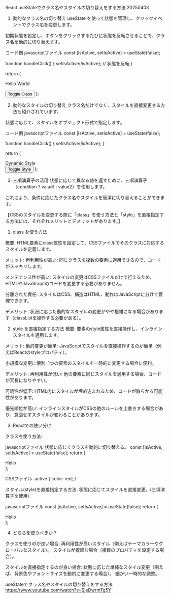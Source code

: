 React useStateでクラス名やスタイルの切り替えをする方法 20250403

1. 動的なクラス名の切り替え
useState を使って状態を管理し、クリックイベントでクラス名を変更します。

初期状態を設定し、ボタンをクリックするたびに状態を反転させることで、クラス名を動的に切り替えます。


コード例
javascriptファイル
const [isActive, setIsActive] = useState(false);

function handleClick() {
  setIsActive(!isActive); // 状態を反転
}

return (
  <p className={isActive ? 'active' : ''}>Hello World</p>
  <button onClick={handleClick}>Toggle Class</button>
);


2. 動的なスタイルの切り替え
クラス名だけでなく、スタイルを直接変更する方法も紹介されています。

状態に応じて、スタイルをオブジェクト形式で指定します。

コード例
javascriptファイル
const [isActive, setIsActive] = useState(false);

function handleClick() {
  setIsActive(!isActive);
}

return (
  <div
    style={{
      backgroundColor: isActive ? 'gray' : 'white',
      fontSize: isActive ? '20px' : '16px',
    }}
  >
    Dynamic Style
  </div>
  <button onClick={handleClick}>Toggle Style</button>
);

3. 三項演算子の活用
状態に応じて異なる値を返すために、三項演算子（condition ? value1 : value2）を使用します。

これにより、条件に応じたクラス名やスタイルを簡潔に切り替えることができます。



【CSSのスタイルを変更する際に「class」を使う方法と「style」を直接指定する方法には、それぞれメリットとデメリットがあります。】

1. class を使う方法

概要:
HTML要素にclass属性を設定して、CSSファイルでそのクラスに対応するスタイルを定義します。

メリット:
再利用性が高い:
同じクラスを複数の要素に適用できるので、コードがスッキリします。

メンテナンス性が高い:
スタイルの変更はCSSファイルだけで行えるため、HTMLやJavaScriptのコードを変更する必要がありません。

分離された責任:
スタイルはCSS、構造はHTML、動作はJavaScriptに分けて管理できます。

デメリット:
状況に応じた動的なスタイルの変更がやや複雑になる場合があります（classListを操作する必要がある）。


2. style を直接指定する方法
概要:
要素のstyle属性を直接操作し、インラインスタイルを適用します。

メリット:
動的変更が簡単:
JavaScriptでスタイルを直接操作するのが簡単（例えばReactのstyleプロパティ）。

小規模な変更に便利:
1つの要素のスタイルを一時的に変更する場合に便利。

デメリット:
再利用性が低い:
他の要素に同じスタイルを適用する場合、コードが冗長になりやすい。

可読性が低下:
HTML内にスタイルが埋め込まれるため、コードが散らかる可能性があります。

優先順位が高い:
インラインスタイルがCSSの他のルールを上書きする場合があり、意図せずスタイルが変わることがあります。


3. Reactでの使い分け

クラスを使う方法:

javascriptファイル
状態に応じてクラスを動的に切り替える。
const [isActive, setIsActive] = useState(false);
return (
  <div className={isActive ? 'active' : ''}>Hello</div>
);

CSSファイル
.active {
  color: red;
}


スタイル(style)を直接指定する方法:
状態に応じてスタイルを直接変更。(三項演算子を使用)

javascriptファイル
const [isActive, setIsActive] = useState(false);
return (
  <div style={{ color: isActive ? 'red' : 'black' }}>Hello</div>
);

4. どちらを使うべきか？

クラスを使うのが良い場合:
再利用性が高いスタイル（例えばテーマカラーやグローバルなスタイル）。
スタイルが複雑な場合（複数のプロパティを設定する場合）。


スタイルを直接指定するのが良い場合:
状態に応じた単純なスタイル変更（例えば、背景色やフォントサイズを動的に変更する場合）。
細かい一時的な調整。


useStateでクラス名やスタイルの切り替えをする方法
https://www.youtube.com/watch?v=SjeDwrmTg5Y